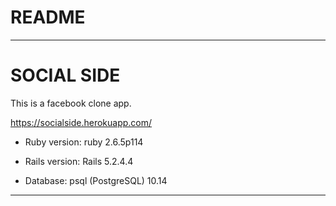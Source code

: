 # README

-------------------------------------------------------------------------------

# SOCIAL SIDE

This is a facebook clone app.

https://socialside.herokuapp.com/

*  Ruby version: ruby 2.6.5p114  

*  Rails version: Rails 5.2.4.4

*  Database: psql (PostgreSQL) 10.14

-------------------------------------------------------------------------------


